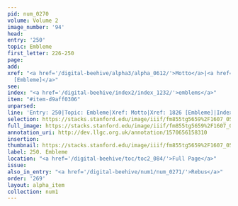 ```yaml
---
pid: num_0270
volume: Volume 2
image_number: '94'
head: 
entry: '250'
topic: Embleme
first_letter: 226-250
page: 
add: 
xref: "<a href='/digital-beehive/alpha3/alpha_0612/'>Motto</a>|<a href='/digital-beehive/toc/toc2_350/'>1826
  [Embleme]</a>"
see: 
index: "<a href='/digital-beehive/index2/index_1232/'>emblems</a>"
item: "#item-d9aff0306"
unparsed: 
line: 'Entry: 250|Topic: Embleme|Xref: Motto|Xref: 1826 [Embleme]|Index: emblems|#item-d9aff0306'
selection: https://stacks.stanford.edu/image/iiif/fm855tg5659%2F1607_0561/765,3702,3061,750/full/0/default.jpg
full_image: https://stacks.stanford.edu/image/iiif/fm855tg5659%2F1607_0561/full/full/0/default.jpg
annotation_uri: http://dev.llgc.org.uk/annotation/1570656158310
insertion: 
thumbnail: https://stacks.stanford.edu/image/iiif/fm855tg5659%2F1607_0561/765,3702,600,180/250,/0/default.jpg
label: 250. Embleme
location: "<a href='/digital-beehive/toc/toc2_084/'>Full Page</a>"
issue: 
also_in_entry: "<a href='/digital-beehive/num1/num_0271/'>Rebus</a>"
order: '269'
layout: alpha_item
collection: num1
---
```

